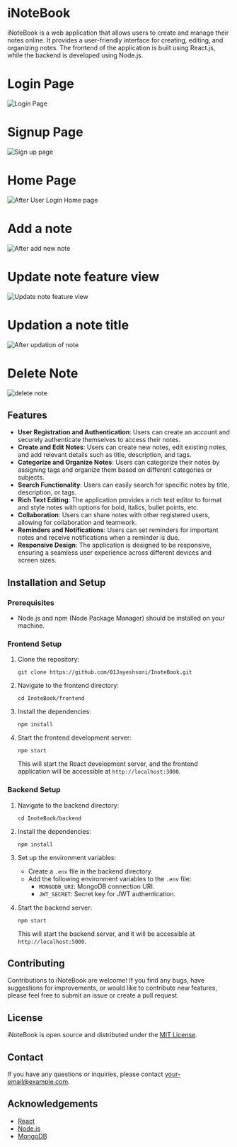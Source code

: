# iNoteBook

iNoteBook is a web application that allows users to create and manage their notes online. It provides a user-friendly interface for creating, editing, and organizing notes. The frontend of the application is built using React.js, while the backend is developed using Node.js.
# Login Page
![Login Page](https://github.com/01Jayeshsoni/InoteBook/assets/122159441/b56cecf1-1e16-4809-9024-0ce3282eef35)
# Signup Page
![Sign up page](https://github.com/01Jayeshsoni/InoteBook/assets/122159441/3c75cd85-7583-49b8-adb2-473dcf106b3f)
# Home Page
![After User Login Home page](https://github.com/01Jayeshsoni/InoteBook/assets/122159441/22380fd9-5f6c-40f3-bd10-ccbdbc3f6976)
# Add a note
![After add new note](https://github.com/01Jayeshsoni/InoteBook/assets/122159441/e246cf7a-2e0d-4068-b6a3-307e558360a9)
# Update note feature view
![Update note feature view](https://github.com/01Jayeshsoni/InoteBook/assets/122159441/c19c54e3-e3b7-46ed-8b9b-ecb1f52c0632)
# Updation a note title
![After updation of note](https://github.com/01Jayeshsoni/InoteBook/assets/122159441/522f7da2-f089-46a4-8dfa-2d0aac18e2cc)
# Delete Note
![delete note](https://github.com/01Jayeshsoni/InoteBook/assets/122159441/63f50daf-bf9a-481b-b5f9-19d6ed3590c1)

## Features

- **User Registration and Authentication**: Users can create an account and securely authenticate themselves to access their notes.
- **Create and Edit Notes**: Users can create new notes, edit existing notes, and add relevant details such as title, description, and tags.
- **Categorize and Organize Notes**: Users can categorize their notes by assigning tags and organize them based on different categories or subjects.
- **Search Functionality**: Users can easily search for specific notes by title, description, or tags.
- **Rich Text Editing**: The application provides a rich text editor to format and style notes with options for bold, italics, bullet points, etc.
- **Collaboration**: Users can share notes with other registered users, allowing for collaboration and teamwork.
- **Reminders and Notifications**: Users can set reminders for important notes and receive notifications when a reminder is due.
- **Responsive Design**: The application is designed to be responsive, ensuring a seamless user experience across different devices and screen sizes.

## Installation and Setup

### Prerequisites

- Node.js and npm (Node Package Manager) should be installed on your machine.

### Frontend Setup

1. Clone the repository:

   ```shell
   git clone https://github.com/01Jayeshsoni/InoteBook.git
   ```

2. Navigate to the frontend directory:

   ```shell
   cd InoteBook/frontend
   ```

3. Install the dependencies:

   ```shell
   npm install
   ```

4. Start the frontend development server:

   ```shell
   npm start
   ```

   This will start the React development server, and the frontend application will be accessible at `http://localhost:3000`.

### Backend Setup

1. Navigate to the backend directory:

   ```shell
   cd InoteBook/backend
   ```

2. Install the dependencies:

   ```shell
   npm install
   ```

3. Set up the environment variables:
   - Create a `.env` file in the backend directory.
   - Add the following environment variables to the `.env` file:
     - `MONGODB_URI`: MongoDB connection URI.
     - `JWT_SECRET`: Secret key for JWT authentication.

4. Start the backend server:

   ```shell
   npm start
   ```

   This will start the backend server, and it will be accessible at `http://localhost:5000`.

## Contributing

Contributions to iNoteBook are welcome! If you find any bugs, have suggestions for improvements, or would like to contribute new features, please feel free to submit an issue or create a pull request.

## License

iNoteBook is open source and distributed under the [MIT License](https://opensource.org/licenses/MIT).

## Contact

If you have any questions or inquiries, please contact [your-email@example.com](mailto:your-email@example.com).

## Acknowledgements

- [React](https://reactjs.org/)
- [Node.js](https://nodejs.org/)
- [MongoDB](https://www.mongodb.com/)
